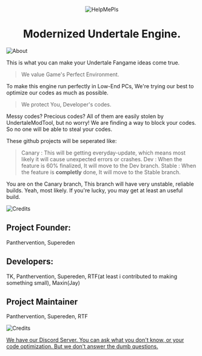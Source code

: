 <p align="center">
  <img src="https://user-images.githubusercontent.com/83257329/226114457-a8702e87-0f37-46a4-8b09-f43b12e9511f.png" alt="HelpMePls">
</p>
<h1 align="center">Modernized Undertale Engine.</h1>
<p align="center">
</p>

![About](https://user-images.githubusercontent.com/83257329/226114468-3823b116-01ae-4941-be38-c6683bd428ea.png)

This is what you can make your Undertale Fangame ideas come true.

> We value Game's Perfect Environment.

To make this engine run perfectly in Low-End PCs, We're trying our best to optimize our codes as much as possible.

> We protect You, Developer's codes.

Messy codes? Precious codes? All of them are easily stolen by UndertaleModTool, but no worry!
We are finding a way to block your codes. So no one will be able to steal your codes.

These github projects will be seperated like:
> Canary : This will be getting everyday-update, which means most likely it will cause unexpected errors or crashes.
> Dev : When the feature is 60% finalized, It will move to the Dev branch.
> Stable : When the feature is **completly** done, It will move to the Stable branch.

You are on the Canary branch, This branch will have very unstable, reliable builds. Yeah, most likely.
If you're lucky, you may get at least an useful build.

![Credits](https://user-images.githubusercontent.com/83257329/226114492-749f7f25-9780-4a28-80b2-1bb4bad86e22.png)

## Project Founder:
Panthervention, Supereden

## Developers:
TK, Panthervention, Supereden, RTF(at least i contributed to making something small), Maxin(Jay)

## Project Maintainer
Panthervention, Supereden, RTF

![Credits](https://user-images.githubusercontent.com/83257329/226114582-7fd89d9b-9735-4c2a-9440-4f7df160ff26.png)

[We have our Discord Server. You can ask what you don't know, or your code optimization. But we don't answer the dumb questions.](https://discord.gg/X8N5jkbeZs)
